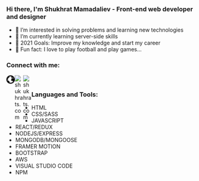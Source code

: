 ### Hi there, I'm Shukhrat Mamadaliev - Front-end web developer and designer

- 👀 I’m interested in solving problems and learning new technologies
- 🌱 I’m currently learning server-side skills
- 🥅 2021 Goals: Improve my knowledge and start my career
- 🌟 Fun fact: I love to play football and play games... 

### Connect with me:
<a href='https://www.shukhrats.com/' target='_blank'><img align='left' alt='shukhrats.com' width='22px' src='https://raw.githubusercontent.com/iconic/open-iconic/master/svg/globe.svg' /></a>
<a href='https://https://twitter.com/Shukhrat0969' target='_blank'><img align='left' alt='shukhrats.com' width='22px' src='https://cdn.jsdelivr.net/npm/simple-icons@v3/icons/twitter.svg' /></a>
<a href='https://www.linkedin.com/in/shukhrat-mamadaliev-b5423019a/' target='_blank'><img align='left' alt='shukhrats.com' width='22px' src='https://cdn.jsdelivr.net/npm/simple-icons@v3/icons/linkedin.svg' /></a>

<br />

### Languages and Tools: 
- HTML
- CSS/SASS
- JAVASCRIPT
- REACT/REDUX
- NODEJS/EXPRESS
- MONGODB/MONGOOSE
- FRAMER MOTION
- BOOTSTRAP
- AWS
- VISUAL STUDIO CODE
- NPM


